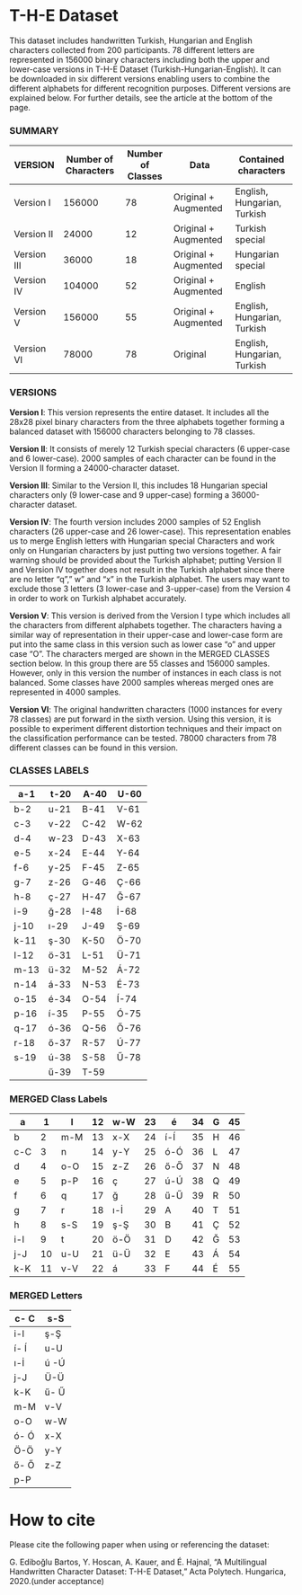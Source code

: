 # T-H-E Dataset
This dataset includes handwritten Turkish, Hungarian and English characters collected from 200 participants. 78 different letters are represented in 156000 binary characters including both the upper and lower-case versions in T-H-E Dataset (Turkish-Hungarian-English). It can be downloaded in six different versions enabling users to combine the different alphabets for different recognition purposes. Different versions are explained below. For further details, see the article at the bottom of the page.
### SUMMARY
| VERSION     | Number of Characters | Number of Classes | Data                 | Contained characters         |
|-------------|----------------------|-------------------|----------------------|------------------------------|
| Version I   | 156000               | 78                | Original + Augmented | English, Hungarian, Turkish |
| Version II  | 24000                | 12                | Original + Augmented | Turkish special              |
| Version III | 36000                | 18                | Original + Augmented | Hungarian special            |
| Version IV  | 104000               | 52                | Original + Augmented | English                      |
| Version V   | 156000               | 55                | Original + Augmented | English, Hungarian, Turkish |
| Version VI  | 78000                | 78                | Original             | English, Hungarian, Turkish |
### VERSIONS
**Version I**: This version represents the entire dataset. It includes all the 28x28 pixel binary characters from the three alphabets together forming a balanced dataset with 156000 characters belonging to 78 classes.

**Version II**: It consists of merely 12 Turkish special characters (6 upper-case and 6 lower-case). 2000 samples of each character can be found in the Version II forming a 24000-character dataset.

**Version III**: Similar to the Version II, this includes 18 Hungarian special characters only (9 lower-case and 9 upper-case) forming a 36000-character dataset.

**Version IV**: The fourth version includes 2000 samples of 52 English characters (26 upper-case and 26 lower-case). 
This representation enables us to merge English letters with Hungarian special Characters and work only on Hungarian characters by just putting two versions together. A fair warning should be provided about the Turkish alphabet; putting Version II and Version IV together does not result in the Turkish alphabet since there are no letter “q”,” w” and “x” in the Turkish alphabet. The users may want to exclude those 3 letters (3 lower-case and 3-upper-case) from the Version 4 in order to work on Turkish alphabet accurately.

**Version V**: This version is derived from the Version I type which includes all the characters from different alphabets together. The characters having a similar way of representation in their upper-case and lower-case form are put into the same class in this version such as lower case “o” and upper case “O”. The characters merged are shown in the MERGED CLASSES section below. In this group there are 55 classes and 156000 samples. However, only in this version the number of instances in each class is not balanced. Some classes have 2000 samples whereas merged ones are represented in 4000 samples. 

**Version VI**: The original handwritten characters (1000 instances for every 78 classes) are put forward in the sixth version. Using this version, it is possible to experiment different distortion techniques and their impact on the classification performance can be tested. 78000 characters from 78 different classes can be found in this version. 

### CLASSES LABELS
| a-1  | t-20 | A-40 | U-60 |
|------|------|------|------|
| b-2  | u-21 | B-41 | V-61 |
| c-3  | v-22 | C-42 | W-62 |
| d-4  | w-23 | D-43 | X-63 |
| e-5  | x-24 | E-44 | Y-64 |
| f-6  | y-25 | F-45 | Z-65 |
| g-7  | z-26 | G-46 | Ç-66 |
| h-8  | ç-27 | H-47 | Ğ-67 |
| i-9  | ğ-28 | I-48 | İ-68 |
| j-10 | ı-29 | J-49 | Ş-69 |
| k-11 | ş-30 | K-50 | Ö-70 |
| l-12 | ö-31 | L-51 | Ü-71 |
| m-13 | ü-32 | M-52 | Á-72 |
| n-14 | á-33 | N-53 | É-73 |
| o-15 | é-34 | O-54 | Í-74 |
| p-16 | í-35 | P-55 | Ó-75 |
| q-17 | ó-36 | Q-56 | Ő-76 |
| r-18 | ő-37 | R-57 | Ú-77 |
| s-19 | ú-38 | S-58 | Ű-78 |
|      | ű-39 | T-59 |      |

### MERGED Class Labels
| a   | 1  | l   | 12 | w-W | 23 | é   | 34 | G | 45 |
|-----|----|-----|----|-----|----|-----|----|---|----|
| b   | 2  | m-M | 13 | x-X | 24 | í-Í | 35 | H | 46 |
| c-C | 3  | n   | 14 | y-Y | 25 | ó-Ó | 36 | L | 47 |
| d   | 4  | o-O | 15 | z-Z | 26 | ő-Ő | 37 | N | 48 |
| e   | 5  | p-P | 16 | ç   | 27 | ú-Ú | 38 | Q | 49 |
| f   | 6  | q   | 17 | ğ   | 28 | ű-Ű | 39 | R | 50 |
| g   | 7  | r   | 18 | ı-İ | 29 | A   | 40 | T | 51 |
| h   | 8  | s-S | 19 | ş-Ş | 30 | B   | 41 | Ç | 52 |
| i-I | 9  | t   | 20 | ö-Ö | 31 | D   | 42 | Ğ | 53 |
| j-J | 10 | u-U | 21 | ü-Ü | 32 | E   | 43 | Á | 54 |
| k-K | 11 | v-V | 22 | á   | 33 | F   | 44 | É | 55 |


### MERGED Letters
| c- C | s-S  |
|------|------|
| i-I  | ş-Ş  |
| í- Í | u-U  |
| ı-İ  | ú -Ú |
| j-J  | Ü-Ü  |
| k-K  | ű- Ű |
| m-M  | v-V  |
| o-O  | w-W  |
| ó- Ó | x-X  |
| Ö-Ö  | y-Y  |
| ő- Ő | z-Z  |
| p-P  |      |

# How to cite
Please cite the following paper when using or referencing the dataset:

G. Ediboğlu Bartos, Y. Hoscan, A. Kauer, and É. Hajnal, “A Multilingual Handwritten Character Dataset: T-H-E Dataset,” Acta Polytech. Hungarica, 2020.(under acceptance)
